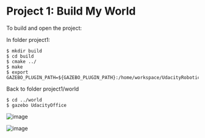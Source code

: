 # Project 1: Build My World
To build and open the project: 

In folder project1:
```
$ mkdir build
$ cd build
$ cmake ../
$ make
$ export GAZEBO_PLUGIN_PATH=${GAZEBO_PLUGIN_PATH}:/home/workspace/UdacityRobotic/project1/build/
```

Back to folder project1/world
```
$ cd ../world
$ gazebo UdacityOffice
```
![image](https://user-images.githubusercontent.com/19479517/211058528-cf0107c0-ba3c-4308-9b96-23c29293da22.png)

![image](https://user-images.githubusercontent.com/19479517/211060758-d53a5a80-2fef-4e75-b11d-a434efd58dba.png)


